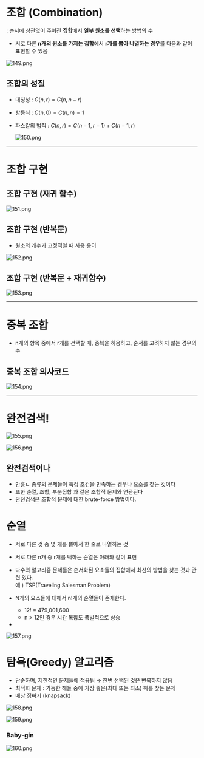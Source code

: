 # 조합 (Combination)

: 순서에 상관없이 주어진 **집합**에서 **일부 원소를 선택**하는 방법의 수

- 서로 다른 **n개의 원소를 가지는 집합**에서 **r개를 뽑아 나열하는 경우**를 다음과 같이 표현할 수 있음

![149.png](img/149.png)

## 조합의 성질

- 대칭성 : $C(n, r) = C(n,n-r)$
- 항등식 : $C(n,0) = C(n,n) = 1$
- 파스칼의 법칙 : $C(n,r) = C(n-1,r-1)+C(n-1,r)$
    
    ![150.png](img/150.png)
    

---

# 조합 구현

## 조합 구현 (재귀 함수)

![151.png](img/151.png)

## 조합 구현 (반복문)

- 원소의 개수가 고정적일 때 사용 용이

![152.png](img/152.png)

## 조합 구현 (반복문 + 재귀함수)

![153.png](img/153.png)

---

# 중복 조합

- n개의 항목 중에서 r개를 선택할 때, 중복을 허용하고, 순서를 고려하지 않는 경우의 수

## 중복 조합 의사코드

![154.png](img/154.png)

---

# 완전검색!

![155.png](img/155.png)

![156.png](img/156.png)

## 완전검색이나

- 만흥ㄴ 종류의 문제들이 특정 조건을 만족하는 경우나 요소를 찾는 것이다
- 또한 순열, 조합, 부분집합 과 같은 조합적 문제와 연관된다
- 완전검색은 조합적 문제에 대한 brute-force 방법이다.

# 순열

- 서로 다른 것 중 몇 개를 뽑아서 한 줄로 나열하는 것
- 서로 다른 n개 중 r개를 택하는 순열은 아래와 같이 표현

- 다수의 알고리즘 문제들은 순서화된 요소들의 집합에서 최선의 방법을 찾는 것과 관련 있다.  
예 ) TSP(Traveling Salesman Problem)
- N개의 요소들에 대해서 n!개의 순열들이 존재한다.
    - 12! = 479,001,600
    - n > 12인 경우 시간 복잡도 폭발적으로 상승
- 

![157.png](img/157.png)

# 탐욕(Greedy) 알고리즘

- 단순하며, 제한적인 문제들에 적용됨 → 한번 선택된 것은 번복하지 않음
- 최적화 문제 : 가능한 해들 중에 가장 좋은(최대 또는 최소) 해를 찾는 문제
- 배낭 짐싸기 (knapsack)

![158.png](img/158.png)

![159.png](img/159.png)

### Baby-gin

![160.png](img/160.png)